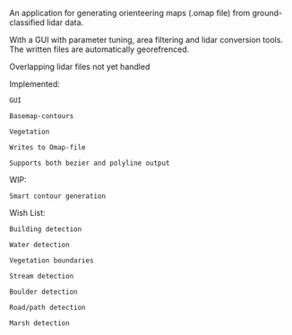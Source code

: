 An application for generating orienteering maps (.omap file) from ground-classified lidar data.

With a GUI with parameter tuning, area filtering and lidar conversion tools.
The written files are automatically georefrenced.

Overlapping lidar files not yet handled

Implemented:

    GUI

    Basemap-contours

    Vegetation

    Writes to Omap-file

    Supports both bezier and polyline output

WIP:

    Smart contour generation

Wish List:

    Building detection

    Water detection

    Vegetation boundaries

    Stream detection

    Boulder detection

    Road/path detection

    Marsh detection
